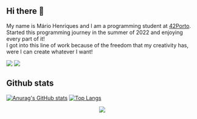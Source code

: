## Hi there 👋

My name is Mário Henriques and I am a programming student at [42Porto](https://www.42porto.com/). <br>
Started this programming journey in the summer of 2022 and enjoying every part of it! <br>
I got into this line of work because of the freedom that my creativity has, were I can create whatever I want!

<a href = "mailto:mariojunior200218@gmail.com"><img src="https://img.shields.io/badge/-Gmail-%23333?style=for-the-badge&logo=gmail&logoColor=white" target="_blank"></a>
<a href="https://www.linkedin.com/in/mario18/" target="_blank"><img src="https://img.shields.io/badge/-LinkedIn-%230077B5?style=for-the-badge&logo=linkedin&logoColor=white" target="_blank"></a>

## **Github stats**

[![Anurag's GitHub stats](https://github-readme-stats.vercel.app/api?style=for-the-badge&username=maricard18&count_private=true&show_icons=true&theme=transparent&hide_border=true&text_color=FFFFFF)](https://github.com/anuraghazra/github-readme-stats)
[![Top Langs](https://github-readme-stats.vercel.app/api/top-langs/?style=for-the-badge&username=maricard18&layout=compact&theme=transparent&hide_border=true&text_color=FFFFFF)](https://github.com/anuraghazra/github-readme-stats)

<div align=center>
	</a>
	  <img src="https://komarev.com/ghpvc/?username=maricard18&style=for-the-badge&color=red"></a>
	</a>
</div>

